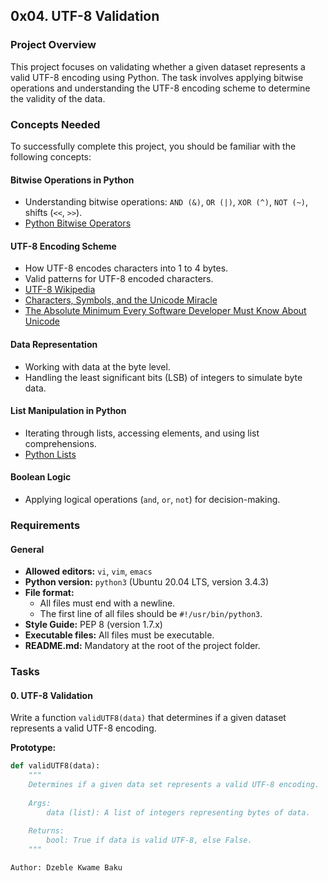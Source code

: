 ## 0x04. UTF-8 Validation

### Project Overview
This project focuses on validating whether a given dataset represents a valid UTF-8 encoding using Python. The task involves applying bitwise operations and understanding the UTF-8 encoding scheme to determine the validity of the data.

### Concepts Needed
To successfully complete this project, you should be familiar with the following concepts:

#### Bitwise Operations in Python
- Understanding bitwise operations: `AND (&)`, `OR (|)`, `XOR (^)`, `NOT (~)`, shifts (`<<`, `>>`).
- [Python Bitwise Operators](https://wiki.python.org/moin/BitwiseOperators)

#### UTF-8 Encoding Scheme
- How UTF-8 encodes characters into 1 to 4 bytes.
- Valid patterns for UTF-8 encoded characters.
- [UTF-8 Wikipedia](https://en.wikipedia.org/wiki/UTF-8)
- [Characters, Symbols, and the Unicode Miracle](https://www.youtube.com/watch?v=MijmeoH9LT4)
- [The Absolute Minimum Every Software Developer Must Know About Unicode](https://www.joelonsoftware.com/2003/10/08/the-absolute-minimum-every-software-developer-absolutely-positively-must-know-about-unicode-and-character-sets/)

#### Data Representation
- Working with data at the byte level.
- Handling the least significant bits (LSB) of integers to simulate byte data.

#### List Manipulation in Python
- Iterating through lists, accessing elements, and using list comprehensions.
- [Python Lists](https://docs.python.org/3/tutorial/introduction.html#lists)

#### Boolean Logic
- Applying logical operations (`and`, `or`, `not`) for decision-making.

### Requirements
#### General
- **Allowed editors:** `vi`, `vim`, `emacs`
- **Python version:** `python3` (Ubuntu 20.04 LTS, version 3.4.3)
- **File format:**
  - All files must end with a newline.
  - The first line of all files should be `#!/usr/bin/python3`.
- **Style Guide:** PEP 8 (version 1.7.x)
- **Executable files:** All files must be executable.
- **README.md:** Mandatory at the root of the project folder.

### Tasks
#### 0. UTF-8 Validation
Write a function `validUTF8(data)` that determines if a given dataset represents a valid UTF-8 encoding.

**Prototype:**
```python
def validUTF8(data):
    """
    Determines if a given data set represents a valid UTF-8 encoding.
    
    Args:
        data (list): A list of integers representing bytes of data.
    
    Returns:
        bool: True if data is valid UTF-8, else False.
    """

Author: Dzeble Kwame Baku
